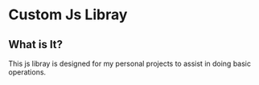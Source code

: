 # Custom Js Libray

## What is It?
This js libray is designed for my personal projects to assist in doing basic operations.
